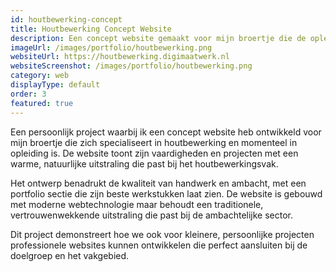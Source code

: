 ```yaml
---
id: houtbewerking-concept
title: Houtbewerking Concept Website
description: Een concept website gemaakt voor mijn broertje die de opleiding houtbewerker aan het volgen is.
imageUrl: /images/portfolio/houtbewerking.png
websiteUrl: https://houtbewerking.digimaatwerk.nl
websiteScreenshot: /images/portfolio/houtbewerking.png
category: web
displayType: default
order: 3
featured: true
---
```


Een persoonlijk project waarbij ik een concept website heb ontwikkeld voor mijn broertje die zich specialiseert in houtbewerking en momenteel in opleiding is. De website toont zijn vaardigheden en projecten met een warme, natuurlijke uitstraling die past bij het houtbewerkingsvak.

Het ontwerp benadrukt de kwaliteit van handwerk en ambacht, met een portfolio sectie die zijn beste werkstukken laat zien. De website is gebouwd met moderne webtechnologie maar behoudt een traditionele, vertrouwenwekkende uitstraling die past bij de ambachtelijke sector.

Dit project demonstreert hoe we ook voor kleinere, persoonlijke projecten professionele websites kunnen ontwikkelen die perfect aansluiten bij de doelgroep en het vakgebied.